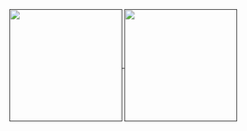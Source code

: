 <a href="">
  <img height=200 align="center" src="https://github-readme-stats-alpha-sandy.vercel.app/api?username=u3577797&show_icons=true&theme=radical" />
</a>

<a href="">
  <img height=200 align="center" src="https://github-readme-stats-alpha-sandy.vercel.app/api/top-langs/?username=u3577797&show_icons=true&theme=radical&layout=compact&langs_count=8&card_width=320" />
</a>



<!--
**u3577797/u3577797** is a ✨ _special_ ✨ repository because its `README.md` (this file) appears on your GitHub profile.

Here are some ideas to get you started:

- 🔭 I’m currently working on ...
- 🌱 I’m currently learning ...
- 👯 I’m looking to collaborate on ...
- 🤔 I’m looking for help with ...
- 💬 Ask me about ...
- 📫 How to reach me: ...
- 😄 Pronouns: ...
- ⚡ Fun fact: ...
-->
